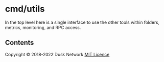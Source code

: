 # cmd/utils

In the top level here is a single interface to use the other tools within
folders, metrics, monitoring, and RPC access.

<!-- ToC start -->
##  Contents

<!-- ToC end -->

Copyright © 2018-2022 Dusk Network
[MIT Licence](https://github.com/dusk-network/dusk-blockchain/blob/master/LICENSE)
